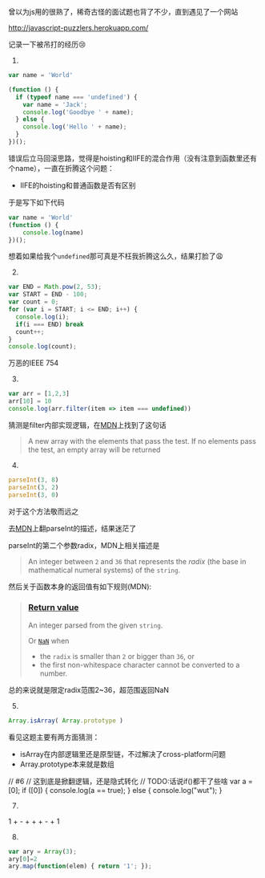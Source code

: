 曾以为js用的很熟了，稀奇古怪的面试题也背了不少，直到遇见了一个网站

http://javascript-puzzlers.herokuapp.com/

记录一下被吊打的经历:cry:

1.
```js
var name = 'World'

(function () {
  if (typeof name === 'undefined') {
    var name = 'Jack';
    console.log('Goodbye ' + name);
  } else {
    console.log('Hello ' + name);
  }
})();
```

错误后立马回滚思路，觉得是hoisting和IIFE的混合作用（没有注意到函数里还有个name），一直在折腾这个问题：

- IIFE的hoisting和普通函数是否有区别

于是写下如下代码

```js
var name = 'World'
(function () {
    console.log(name)
})();
```

想着如果给我个`undefined`那可真是不枉我折腾这么久，结果打脸了:weary:

2.

```js
var END = Math.pow(2, 53);
var START = END - 100;
var count = 0;
for (var i = START; i <= END; i++) {
  console.log(i);
  if(i === END) break
  count++;
}
console.log(count);
```

万恶的IEEE 754

3.

```js
var arr = [1,2,3]
arr[10] = 10
console.log(arr.filter(item => item === undefined))
```

猜测是filter内部实现逻辑，在[MDN](https://developer.mozilla.org/en-US/docs/Web/JavaScript/Reference/Global_Objects/Array/filter)上找到了这句话 

> A new array with the elements that pass the test. If no elements pass the test, an empty array will be returned

4.

```js
parseInt(3, 8)
parseInt(3, 2)
parseInt(3, 0)
```

对于这个方法敬而远之

去[MDN](https://developer.mozilla.org/en-US/docs/Web/JavaScript/Reference/Global_Objects/parseInt)上翻parseInt的描述，结果迷茫了

parseInt的第二个参数radix，MDN上相关描述是

> An integer between `2` and `36` that represents the *radix* (the base in mathematical numeral systems) of the `string`.

然后关于函数本身的返回值有如下规则(MDN):

> ### [Return value](https://developer.mozilla.org/en-US/docs/Web/JavaScript/Reference/Global_Objects/parseInt#return_value)
>
> An integer parsed from the given `string`.
>
> Or [`NaN`](https://developer.mozilla.org/en-US/docs/Web/JavaScript/Reference/Global_Objects/NaN) when
>
> - the `radix` is smaller than `2` or bigger than `36`, or
> - the first non-whitespace character cannot be converted to a number.

总的来说就是限定radix范围2~36，超范围返回NaN

5.

```js
Array.isArray( Array.prototype )
```

看见这题主要有两方面猜测：

- isArray在内部逻辑里还是原型链，不过解决了cross-platform问题
- Array.prototype本来就是数组



// #6
// 这到底是掀翻逻辑，还是隐式转化
// TODO:话说if()都干了些啥
var a = [0];
if ([0]) { 
  console.log(a == true);
} else { 
    console.log("wut");
}

7.
1 + - + + + - + 1 

8.

```js
var ary = Array(3);
ary[0]=2
ary.map(function(elem) { return '1'; });
```

